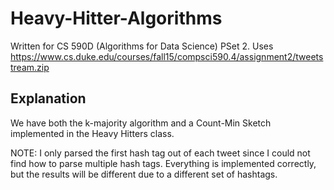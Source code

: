# Heavy-Hitter-Algorithms
Written for CS 590D (Algorithms for Data Science) PSet 2. Uses https://www.cs.duke.edu/courses/fall15/compsci590.4/assignment2/tweetstream.zip

## Explanation
We have both the k-majority algorithm and a Count-Min Sketch implemented in the Heavy Hitters class. 

NOTE: I only parsed the first hash tag out of each tweet since I could not find how to parse multiple hash tags. Everything is implemented correctly, but the results will be different due to a different set of hashtags.
